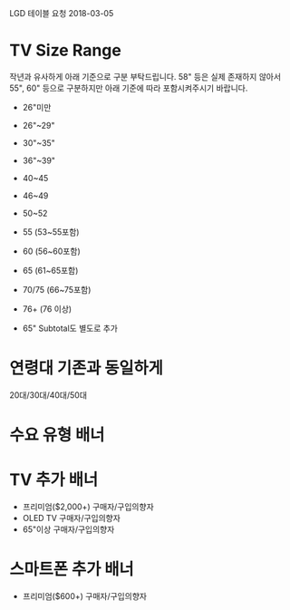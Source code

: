 LGD 테이블 요청 2018-03-05

# TV Size Range

작년과 유사하게 아래 기준으로 구분 부탁드립니다. 
58" 등은 실제 존재하지 않아서 55", 60" 등으로 구분하지만 
아래 기준에 따라 포함시켜주시기 바랍니다. 

- 26"미만
- 26"~29"
- 30"~35"
- 36"~39" 
- 40~45
- 46~49
- 50~52
- 55 (53~55포함)
- 60 (56~60포함)
- 65 (61~65포함)
- 70/75 (66~75포함)
- 76+ (76 이상)


- 65" Subtotal도 별도로 추가


# 연령대 기존과 동일하게

20대/30대/40대/50대


# 수요 유형 배너

# TV 추가 배너
- 프리미엄($2,000+) 구매자/구입의향자
- OLED TV 구매자/구입의향자
- 65"이상 구매자/구입의향자

# 스마트폰 추가 배너
- 프리미엄($600+) 구매자/구입의향자



